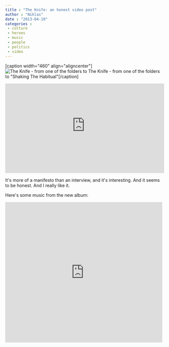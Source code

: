 ```yaml
---
title : "The Knife: an honest video post"
author : "Niklas"
date : "2013-04-10"
categories : 
 - culture
 - heroes
 - music
 - people
 - politics
 - video
---
```


\[caption width="460" align="aligncenter"\]![The Knife - from one of the folders to ](http://theknife.net/images/comic_cells/41.jpg) The Knife - from one of the folders to "Shaking The Habitual"\[/caption\]

<iframe width="510" height="287" src="https://www.youtube-nocookie.com/embed/4F37Yg17-JQ?rel=0" frameborder="0" allowfullscreen></iframe>

It's more of a manifesto than an interview, and it's interesting. And it seems to be honest. And I really like it.

Here's some music from the new album:

<iframe width="100%" height="450" scrolling="no" frameborder="no" src="https://w.soundcloud.com/player/?url=http%3A%2F%2Fapi.soundcloud.com%2Fusers%2F421865"></iframe>
